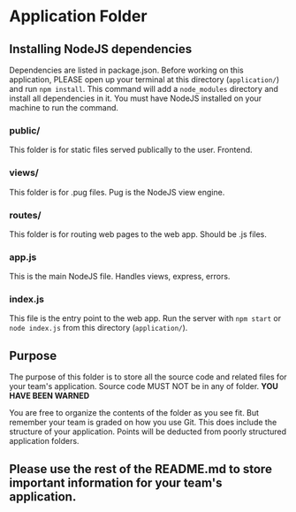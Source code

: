 # Application Folder
## Installing NodeJS dependencies
Dependencies are listed in package.json. Before working on this application, PLEASE open up your terminal at this directory (`application/`) and run `npm install`. This command will add a `node_modules` directory and install all dependencies in it. You must have NodeJS installed on your machine to run the command.

### public/
This folder is for static files served publically to the user. Frontend.

### views/
This folder is for .pug files. Pug is the NodeJS view engine.

### routes/
This folder is for routing web pages to the web app. Should be .js files.

### app.js
This is the main NodeJS file. Handles views, express, errors.

### index.js
This file is the entry point to the web app. Run the server with `npm start` or `node index.js` from this directory (`application/`).

## Purpose
The purpose of this folder is to store all the source code and related files for your team's application. Source code MUST NOT be in any of folder. <strong>YOU HAVE BEEN WARNED</strong>

You are free to organize the contents of the folder as you see fit. But remember your team is graded on how you use Git. This does include the structure of your application. Points will be deducted from poorly structured application folders.

## Please use the rest of the README.md to store important information for your team's application.
